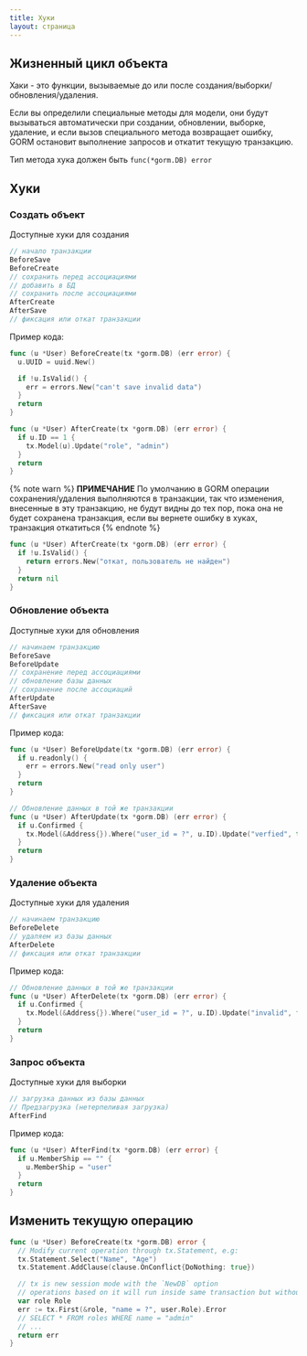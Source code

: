```yaml
---
title: Хуки
layout: страница
---
```


## Жизненный цикл объекта

Хаки - это функции, вызываемые до или после создания/выборки/обновления/удаления.

Если вы определили специальные методы для модели, они будут вызываться автоматически при создании, обновлении, выборке, удаление, и если вызов специального метода возвращает ошибку, GORM остановит выполнение запросов и откатит текущую транзакцию.

Тип метода хука должен быть `func(*gorm.DB) error`

## Хуки

### Создать объект

Доступные хуки для создания

```go
// начало транзакции
BeforeSave
BeforeCreate
// сохранить перед ассоциациями
// добавить в БД
// сохранить после ассоциациями
AfterCreate
AfterSave
// фиксация или откат транзакции
```

Пример кода:

```go
func (u *User) BeforeCreate(tx *gorm.DB) (err error) {
  u.UUID = uuid.New()

  if !u.IsValid() {
    err = errors.New("can't save invalid data")
  }
  return
}

func (u *User) AfterCreate(tx *gorm.DB) (err error) {
  if u.ID == 1 {
    tx.Model(u).Update("role", "admin")
  }
  return
}
```

{% note warn %}
**ПРИМЕЧАНИЕ** По умолчанию в GORM операции сохранения/удаления выполняются в транзакции, так что изменения, внесенные в эту транзакцию, не будут видны до тех пор, пока она не будет сохранена транзакция, если вы вернете ошибку в хуках, транзакция откатиться
{% endnote %}

```go
func (u *User) AfterCreate(tx *gorm.DB) (err error) {
  if !u.IsValid() {
    return errors.New("откат, пользователь не найден")
  }
  return nil
}
```

### Обновление объекта

Доступные хуки для обновления

```go
// начинаем транзакцию
BeforeSave
BeforeUpdate
// сохранение перед ассоциациями
// обновление базы данных
// сохранение после ассоциаций
AfterUpdate
AfterSave
// фиксация или откат транзакции
```

Пример кода:

```go
func (u *User) BeforeUpdate(tx *gorm.DB) (err error) {
  if u.readonly() {
    err = errors.New("read only user")
  }
  return
}

// Обновление данных в той же транзакции
func (u *User) AfterUpdate(tx *gorm.DB) (err error) {
  if u.Confirmed {
    tx.Model(&Address{}).Where("user_id = ?", u.ID).Update("verfied", true)
  }
  return
}
```

### Удаление объекта

Доступные хуки для удаления

```go
// начинаем транзакцию
BeforeDelete
// удаляем из базы данных
AfterDelete
// фиксация или откат транзакции
```

Пример кода:

```go
// Обновление данных в той же транзакции
func (u *User) AfterDelete(tx *gorm.DB) (err error) {
  if u.Confirmed {
    tx.Model(&Address{}).Where("user_id = ?", u.ID).Update("invalid", false)
  }
  return
}
```

### Запрос объекта

Доступные хуки для выборки

```go
// загрузка данных из базы данных
// Предзагрузка (нетерпеливая загрузка)
AfterFind
```

Пример кода:

```go
func (u *User) AfterFind(tx *gorm.DB) (err error) {
  if u.MemberShip == "" {
    u.MemberShip = "user"
  }
  return
}
```

## Изменить текущую операцию

```go
func (u *User) BeforeCreate(tx *gorm.DB) error {
  // Modify current operation through tx.Statement, e.g:
  tx.Statement.Select("Name", "Age")
  tx.Statement.AddClause(clause.OnConflict{DoNothing: true})

  // tx is new session mode with the `NewDB` option
  // operations based on it will run inside same transaction but without any current conditions
  var role Role
  err := tx.First(&role, "name = ?", user.Role).Error
  // SELECT * FROM roles WHERE name = "admin"
  // ...
  return err
}
```
